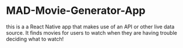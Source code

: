 # MAD-Movie-Generator-App
this is a a React Native app that makes use of an API or other live data source. It finds movies for users to watch when they are having trouble deciding what to watch!
